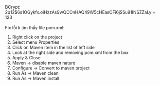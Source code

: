 BCrypt: $2a$12$6s1OGykfx.oiHzzAs9wQCOnHAQ49W5cHEasOFi6jSSu91INSZZaLy = 123<br>
<br>
Fix lỗi k tìm thấy file pom.xml:<br>
  1. Right click on the project
  2. Select menu Properties
  3. Click on Maven item in the list of left side
  4. Look at the right side and removing pom.xml from the box
  6. Apply & Close
  7. Maven -> disable maven nature
  8. Configure -> Convert to maven project
  9. Run As -> Maven clean
  10. Run As -> Maven install
